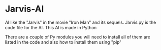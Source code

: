 # Jarvis-AI
AI like the "Jarvis" in the movie "Iron Man" and its sequels.
Jarvis.py is the code file for the AI.
This AI is made in Python

There are a couple of Py modules you will need to install all of them are listed in the code and also how to install them using "pip"
